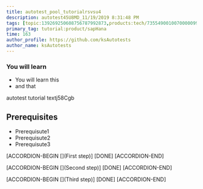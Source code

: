 ```yaml
---
title: autotest_pool_tutorialrsvsu4
description: autotest45U8MD_11/19/2019 8:31:48 PM
tags: [topic:139269250608756787992873,products:tech/73554900100700000996,tutorial:experience/advanced]
primary_tag: tutorial:product/sapHana
time: 163
author_profile: https://github.com/ksAutotests
author_name: ksAutotests
---
```

### You will learn
- You will learn this
- and that

autotest tutorial textj58Cgb

## Prerequisites
- Prerequisute1
- Prerequisute2
- Prerequisute3

[ACCORDION-BEGIN [](First step)]
[DONE]
[ACCORDION-END]

[ACCORDION-BEGIN [](Second step)]
[DONE]
[ACCORDION-END]

[ACCORDION-BEGIN [](Third step)]
[DONE]
[ACCORDION-END]

